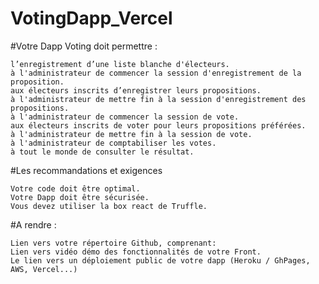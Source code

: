 # VotingDapp_Vercel

#Votre Dapp Voting doit permettre : 

    l’enregistrement d’une liste blanche d'électeurs. 
    à l'administrateur de commencer la session d'enregistrement de la proposition.
    aux électeurs inscrits d’enregistrer leurs propositions.
    à l'administrateur de mettre fin à la session d'enregistrement des propositions.
    à l'administrateur de commencer la session de vote.
    aux électeurs inscrits de voter pour leurs propositions préférées.
    à l'administrateur de mettre fin à la session de vote.
    à l'administrateur de comptabiliser les votes.
    à tout le monde de consulter le résultat.

#Les recommandations et exigences 

    Votre code doit être optimal. 
    Votre Dapp doit être sécurisée. 
    Vous devez utiliser la box react de Truffle.

#A rendre :

    Lien vers votre répertoire Github, comprenant:
    Lien vers vidéo démo des fonctionnalités de votre Front.
    Le lien vers un déploiement public de votre dapp (Heroku / GhPages, AWS, Vercel...)

